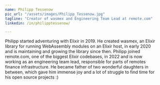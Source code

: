 ```yaml
---
name: Philipp Tessenow
pic_url: "/assets/images/Philipp_Tessenow.jpg"
tagline: "Creator of wasmex and Engineering Team Lead at remote.com"
linkedin: /in/philipptessenow/

---
```

Philipp started adventuring with Elixir in 2019. He created wasmex, an Elixir library for running WebAssembly modules on an Elixir host, in early 2020 and is maintaining and growing the library since then.
Philipp joined remote.com, one of the biggest Elixir codebases, in 2022 and is now working as an engineering team lead, responsible for parts of remotes finance infrastructure.
He became father of two wonderful daughters in between, which gave him immense joy and a lot of struggle to find time for his open source projects :)
